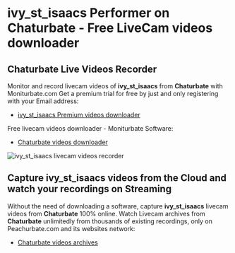 # ivy_st_isaacs Performer on Chaturbate - Free LiveCam videos downloader

## Chaturbate Live Videos Recorder

Monitor and record livecam videos of **ivy_st_isaacs** from **Chaturbate** with Moniturbate.com
Get a premium trial for free by just and only registering with your Email address:
* [ivy_st_isaacs Premium videos downloader](https://moniturbate.com/request-demo-licence-key.html)

Free livecam videos downloader - Moniturbate Software:
* [Chaturbate videos downloader](https://moniturbate.com/moniturbate-download-software.html)

![ivy_st_isaacs livecam videos recorder](https://peachurnet.com/templates/moniturbate-software.png)


## Capture ivy_st_isaacs videos from the Cloud and watch your recordings on Streaming

Without the need of downloading a software, capture **ivy_st_isaacs** livecam videos from **Chaturbate** 100% online.
Watch Livecam archives from **Chaturbate** unlimitedly from thousands of existing recordings, only on Peachurbate.com and its websites network:
* [Chaturbate videos archives](https://peachurnet.com/)